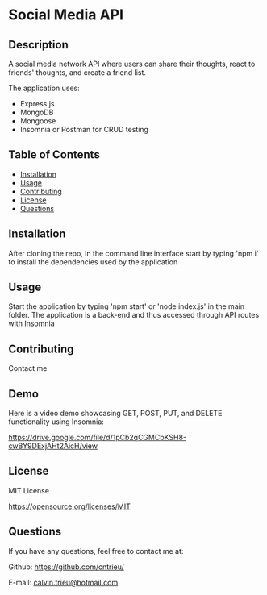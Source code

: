 # Social Media API

## Description

A social media network API where users can share their thoughts, react to friends' thoughts, and create a friend list.

The application uses:

- Express.js
- MongoDB
- Mongoose
- Insomnia or Postman for CRUD testing


## Table of Contents

- [Installation](#installation)
- [Usage](#usage)
- [Contributing](#contributing)
- [License](#license)
- [Questions](#questions)

## Installation

After cloning the repo, in the command line interface start by typing 'npm i' to install the dependencies used by the application

## Usage

Start the application by typing 'npm start' or 'node index.js' in the main folder. The application is a back-end and thus accessed through API routes with Insomnia


## Contributing

Contact me


## Demo

Here is a video demo showcasing GET, POST, PUT, and DELETE functionality using Insomnia:

https://drive.google.com/file/d/1pCb2qCGMCbKSH8-cwBY9DExjAHt2AicH/view


## License

MIT License

https://opensource.org/licenses/MIT


## Questions

If you have any questions, feel free to contact me at:
  
Github: https://github.com/cntrieu/

E-mail: calvin.trieu@hotmail.com